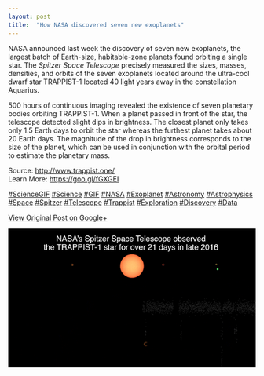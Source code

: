 ```yaml
---
layout: post
title:  "How NASA discovered seven new exoplanets"
---
```


NASA announced last week the discovery of seven new exoplanets, the largest
batch of Earth-size, habitable-zone planets found orbiting a single star. The
_Spitzer Space Telescope_ precisely measured the sizes, masses, densities, and
orbits of the seven exoplanets located around the ultra-cool dwarf star
TRAPPIST-1 located 40 light years away in the constellation Aquarius.  
  
500 hours of continuous imaging revealed the existence of seven planetary
bodies orbiting TRAPPIST-1. When a planet passed in front of the star, the
telescope detected slight dips in brightness. The closest planet only takes
only 1.5 Earth days to orbit the star whereas the furthest planet takes about
20 Earth days. The magnitude of the drop in brightness corresponds to the size
of the planet, which can be used in conjunction with the orbital period to
estimate the planetary mass.  
  
Source: <http://www.trappist.one/>  
Learn More: <https://goo.gl/fGXGEI>  
  
[#ScienceGIF](https://plus.google.com/s/%23ScienceGIF/posts)
[#Science](https://plus.google.com/s/%23Science/posts)
[#GIF](https://plus.google.com/s/%23GIF/posts)
[#NASA](https://plus.google.com/s/%23NASA/posts)
[#Exoplanet](https://plus.google.com/s/%23Exoplanet/posts)
[#Astronomy](https://plus.google.com/s/%23Astronomy/posts)
[#Astrophysics](https://plus.google.com/s/%23Astrophysics/posts)
[#Space](https://plus.google.com/s/%23Space/posts)
[#Spitzer](https://plus.google.com/s/%23Spitzer/posts)
[#Telescope](https://plus.google.com/s/%23Telescope/posts)
[#Trappist](https://plus.google.com/s/%23Trappist/posts)
[#Exploration](https://plus.google.com/s/%23Exploration/posts)
[#Discovery](https://plus.google.com/s/%23Discovery/posts)
[#Data](https://plus.google.com/s/%23Data/posts)

[View Original Post on Google+](https://plus.google.com/+ColinSullender/posts/YLsbqtbppVr)

![How NASA discovered seven new exoplanets](/assets/img/2017-03-05-How-NASA-discovered-seven-new-exoplanets.gif)
